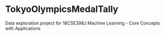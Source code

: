 # TokyoOlympicsMedalTally
Data exploration project for 18CSE398J Machine Learning - Core Concepts with Applications
